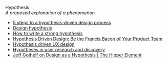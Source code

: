 Hypothesis  
_A proposed explanation of a phenomenon._

*   [5 steps to a hypothesis-driven design process](https://www.invisionapp.com/inside-design/hypothesis-driven-design-process/)
*   [Design hypothesis](https://methods.18f.gov/decide/design-hypothesis/)  
*   [How to write a strong hypothesis](https://about.gitlab.com/handbook/engineering/ux/ux-research-training/write-strong-hypothesis/)
*   [Hypothesis Driven Design: Be the Francis Bacon of Your Product Team](https://medium.com/whistle-product-engineering-blog/hypothesis-driven-design-be-the-francis-bacon-of-your-product-team-1aef48b8daea)  
*   [Hypothesis driven UX design](https://medium.theuxblog.com/hypotheses-driven-ux-design-c75fbf3ce7cc)
*   [Hypotheses in user research and discovery](https://medium.com/leading-service-design/hypotheses-in-user-research-and-discovery-82b17577c7d)
*   [Jeff Gothelf on Design as a Hypothesis | The Hipper Element](http://thehipperelement.com/post/60361702934/jeff-gothelf-on-design-as-a-hypothesis)  
